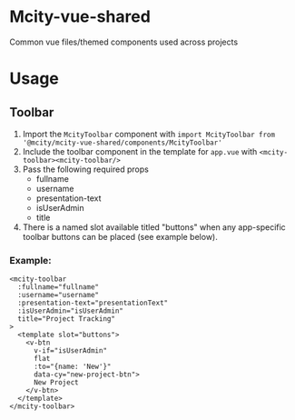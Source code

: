 # Mcity-vue-shared
Common vue files/themed components used across projects

# Usage
## Toolbar
1. Import the `McityToolbar` component with
`import McityToolbar from '@mcity/mcity-vue-shared/components/McityToolbar'`
2. Include the toolbar component in the template for `app.vue` with `<mcity-toolbar><mcity-toolbar/>`
3. Pass the following required props
    - fullname
    - username
    - presentation-text
    - isUserAdmin
    - title
4. There is a named slot available titled "buttons" when any app-specific toolbar buttons can be placed (see example below).

### Example:
```
<mcity-toolbar
  :fullname="fullname"
  :username="username"
  :presentation-text="presentationText"
  :isUserAdmin="isUserAdmin"
  title="Project Tracking"
>
  <template slot="buttons">
    <v-btn
      v-if="isUserAdmin"
      flat
      :to="{name: 'New'}"
      data-cy="new-project-btn">
      New Project
    </v-btn>
  </template>
</mcity-toolbar>
```
